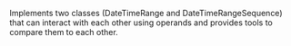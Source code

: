 Implements two classes (DateTimeRange and DateTimeRangeSequence) that can interact with each other using operands and
provides tools to compare them to each other.